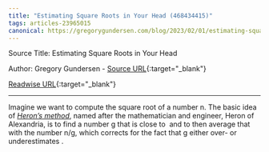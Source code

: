 ```yaml
---
title: "Estimating Square Roots in Your Head (468434415)"
tags: articles-23965015
canonical: https://gregorygundersen.com/blog/2023/02/01/estimating-square-roots/
---
```


Source Title: Estimating Square Roots in Your Head

Author: Gregory Gundersen - [Source URL](https://gregorygundersen.com/blog/2023/02/01/estimating-square-roots/){:target="_blank"}

[Readwise URL](https://readwise.io/open/468434415){:target="_blank"}

---

Imagine we want to compute the square root of a number n. The basic idea of [*Heron’s method*](https://en.wikipedia.org/wiki/Methods_of_computing_square_roots#Heron's_method), named after the mathematician and engineer, Heron of Alexandria, is to find a number g that is close to ​ and to then average that with the number n/g, which corrects for the fact that g either over- or underestimates ​.
